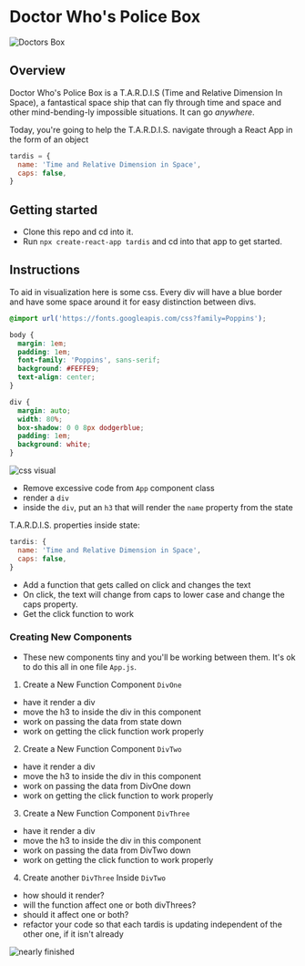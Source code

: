 # Doctor Who's Police Box

![Doctors Box](https://www.bigchiefstudios.co.uk/media/product/feature/doctor-who/product-feature-10th-doctor-tardis.jpg)

## Overview

Doctor Who's Police Box is a T.A.R.D.I.S (Time and Relative Dimension In Space), a fantastical space ship that can fly through time and space and other mind-bending-ly impossible situations. It can go _anywhere_.

Today, you're going to help the T.A.R.D.I.S. navigate through a React App in the form of an object

```js
tardis = {
  name: 'Time and Relative Dimension in Space',
  caps: false,
}
```


## Getting started

- Clone this repo and cd into it.
- Run `npx create-react-app tardis` and cd into that app to get started.

## Instructions

To aid in visualization here is some css.
Every div will have a blue border and have some space around it for easy distinction between divs.

```css
@import url('https://fonts.googleapis.com/css?family=Poppins');

body {
  margin: 1em;
  padding: 1em;
  font-family: 'Poppins', sans-serif;
  background: #FEFFE9;
  text-align: center;
}

div {
  margin: auto;
  width: 80%;
  box-shadow: 0 0 8px dodgerblue;
  padding: 1em;
  background: white;
}
```
![css visual](https://i.imgur.com/3e0aPea.png)


- Remove excessive code from `App` component class
- render a `div`
- inside the `div`, put an `h3` that will render the `name` property from the state

T.A.R.D.I.S. properties inside state:
```js
tardis: {
  name: 'Time and Relative Dimension in Space',
  caps: false,
}
```

- Add a function that gets called on click and changes the text
- On click, the text will change from caps to lower case and change the caps property.
- Get the click function to work

### Creating New Components
- These new components tiny and you'll be working between them. It's ok to do this all in one file `App.js`.

1. Create a New Function Component `DivOne`
- have it render a div
- move the h3 to inside the div in this component
- work on passing the data from state down
- work on getting the click function work properly

2. Create a New Function Component `DivTwo`
- have it render a div
- move the h3 to inside the div in this component
- work on passing the data from DivOne down
- work on getting the click function to work properly

3. Create a New Function Component `DivThree`
- have it render a div
- move the h3 to inside the div in this component
- work on passing the data from DivTwo down
- work on getting the click function to work properly

4. Create another `DivThree` Inside `DivTwo`
- how should it render?
- will the function affect one or both divThrees?
- should it affect one or both?
- refactor your code so that each tardis is updating independent of the other one, if it isn't already

![nearly finished](https://i.imgur.com/efZ6fZG.png)

